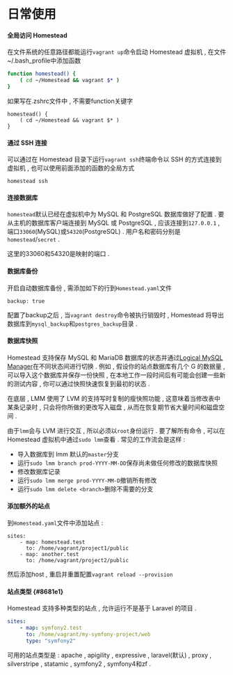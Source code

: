 # 日常使用

#### 全局访问 Homestead

在文件系统的任意路径都能运行`vagrant up`命令启动 Homestead 虚拟机 , 在文件~/.bash\_profile中添加函数

```bash
function homestead() {
    ( cd ~/Homestead && vagrant $* )
}
```

如果写在.zshrc文件中 , 不需要function关键字

```
homestead() {
    ( cd ~/Homestead && vagrant $* )
}
```

#### 通过 SSH 连接

可以通过在 Homestead 目录下运行`vagrant ssh`终端命令以 SSH 的方式连接到虚拟机 , 也可以使用前面添加的函数的全局方式

```
homestead ssh
```

#### 连接数据库

`homestead`默认已经在虚拟机中为 MySQL 和 PostgreSQL 数据库做好了配置 . 要从主机的数据库客户端连接到 MySQL 或 PostgreSQL , 应该连接到`127.0.0.1` , 端口`33060`\(MySQL\)或`54320`\(PostgreSQL\) . 用户名和密码分别是`homestead`/`secret` .

这里的33060和54320是映射的端口 .

#### 数据库备份

开启自动数据库备份 , 需添加如下的行到`Homestead.yaml`文件

```
backup: true
```

配置了backup之后 , 当`vagrant destroy`命令被执行销毁时 , Homestead 将导出数据库到`mysql_backup`和`postgres_backup`目录 .

#### 数据库快照

Homestead 支持保存 MySQL 和 MariaDB 数据库的状态并通过[Logical MySQL Manager](https://github.com/Lullabot/lmm)在不同状态间进行切换 . 例如 , 假设你的站点数据库有几个 G 的数据量 , 可以导入这个数据库并保存一份快照 , 在本地工作一段时间后有可能会创建一些新的测试内容 , 你可以通过快照快速恢复到最初的状态 .

在底层 , LMM 使用了 LVM 的支持写时复制的瘦快照功能 , 这意味着当修改表中某条记录时 , 只会将你所做的更改写入磁盘 , 从而在恢复期节省大量时间和磁盘空间 .

由于`lmm`会与 LVM 进行交互 , 所以必须以`root`身份运行 . 要了解所有命令 , 可以在 Homestead 虚拟机中通过`sudo lmm`查看 . 常见的工作流会是这样 :

* 导入数据库到 lmm 默认的`master`分支
* 运行`sudo lmm branch prod-YYYY-MM-DD`保存尚未做任何修改的数据库快照
* 修改数据库记录
* 运行`sudo lmm merge prod-YYYY-MM-D`撤销所有修改
* 运行`sudo lmm delete <branch>`删除不需要的分支

#### 添加额外的站点

到`Homestead.yaml`文件中添加站点 :

```
sites:
    - map: homestead.test
      to: /home/vagrant/project1/public
    - map: another.test
      to: /home/vagrant/project2/public
```

然后添加host , 重启并重置配置`vagrant reload --provision`

#### 站点类型 {#8681e1}

Homestead 支持多种类型的站点 , 允许运行不是基于 Laravel 的项目 .

```yaml
sites:
    - map: symfony2.test
      to: /home/vagrant/my-symfony-project/web
      type: "symfony2"
```

可用的站点类型是 : apache , apigility , expressive , laravel\(默认\) , proxy , silverstripe , statamic , symfony2 , symfony4和zf . 





